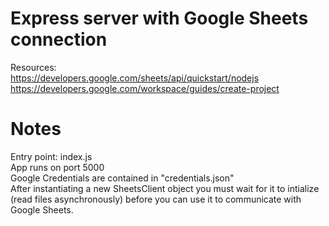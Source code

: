 # Express server with Google Sheets connection

Resources: <br>
https://developers.google.com/sheets/api/quickstart/nodejs <br>
https://developers.google.com/workspace/guides/create-project <br>


# Notes

Entry point: index.js <br>
App runs on port 5000 <br>
Google Credentials are contained in "credentials.json" <br>
After instantiating a new SheetsClient object you must wait for it to intialize (read files asynchronously) before you can use it to communicate with Google Sheets.
